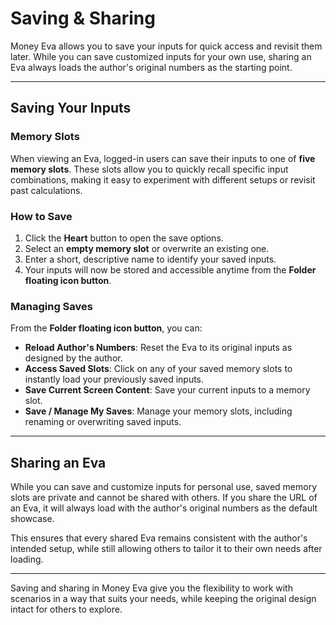 # Saving & Sharing

Money Eva allows you to save your inputs for quick access and revisit them later. While you can save customized inputs for your own use, sharing an Eva always loads the author's original numbers as the starting point.

---

## Saving Your Inputs

### Memory Slots
When viewing an Eva, logged-in users can save their inputs to one of **five memory slots**. These slots allow you to quickly recall specific input combinations, making it easy to experiment with different setups or revisit past calculations.

### How to Save
1. Click the **Heart** button to open the save options.
2. Select an **empty memory slot** or overwrite an existing one.
3. Enter a short, descriptive name to identify your saved inputs.
4. Your inputs will now be stored and accessible anytime from the **Folder floating icon button**.

### Managing Saves
From the **Folder floating icon button**, you can:

- **Reload Author's Numbers**: Reset the Eva to its original inputs as designed by the author.
- **Access Saved Slots**: Click on any of your saved memory slots to instantly load your previously saved inputs.
- **Save Current Screen Content**: Save your current inputs to a memory slot.
- **Save / Manage My Saves**: Manage your memory slots, including renaming or overwriting saved inputs.

---

## Sharing an Eva

While you can save and customize inputs for personal use, saved memory slots are private and cannot be shared with others. If you share the URL of an Eva, it will always load with the author's original numbers as the default showcase. 

This ensures that every shared Eva remains consistent with the author's intended setup, while still allowing others to tailor it to their own needs after loading.

---

Saving and sharing in Money Eva give you the flexibility to work with scenarios in a way that suits your needs, while keeping the original design intact for others to explore.
